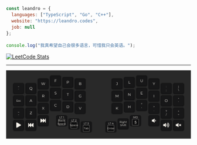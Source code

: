 ```js
const leandro = {
  languages: ["TypeScript", "Go", "C++"],
  website: "https://leandro.codes",
  job: null
};

console.log("我真希望自己会很多语言，可惜我只会英语。");
```

[![LeetCode Stats](https://leetcard.jacoblin.cool/leandwo?theme=dark&font=Noto%20Sans&ext=heatmap)](https://leetcode.com/u/leandwo/)

<!-- [![roadmap.sh](https://roadmap.sh/card/wide/673faf855434bf319a1b7cc3?variant=dark)](https://roadmap.sh) -->

---

<!-- The layout for my [40% keyboard.](https://github.com/foostan/corneliuskbd) -->

[![Cornelius Layout](cornelius_v10.png)](https://github.com/foostan/corneliuskbd)
